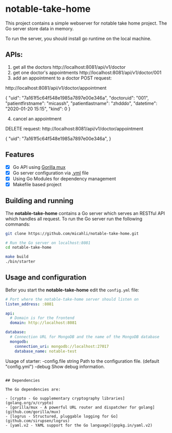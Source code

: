 # notable-take-home

This project contains a simple webserver for notable take home project. The Go server store data in memory.

To run the server, you should install go runtime on the local machine.

## APIs: 
1. get all the doctors
http://localhost:8081/api/v1/doctor
2. get one doctor's appointments
http://localhost:8081/api/v1/doctor/001
3. add an appointment to a doctor
POST request:

http://localhost:8081/api/v1/doctor/appointment

{
  "uid": "7a161f5c64f548e1985a7897e00e346a",
  "doctoruid": "001",
  "patientfirstname": "micassh",
  "patientlastname": "zhdddo",
  "datetime": "2020-01-20 15:15",
  "kind": 0
}

4. cancel an appointment

DELETE request:
http://localhost:8081/api/v1/doctor/appointment

{
  "uid": "7a161f5c64f548e1985a7897e00e346a",
}


## Features

- [x] Go API using [Gorilla mux](github.com/gorilla/mux)
- [x] Go server configuration via [.yml](gopkg.in/yaml.v2) file
- [x] Using Go Modules for dependency management
- [x] Makefile based project

## Building and running

The **notable-take-home** contains a Go server which serves an RESTful API which handles all request. To run the Go server run the following commands:

```sh
git clone https://github.com/micahli/notable-take-home.git

# Run the Go server on localhost:8081
cd notable-take-home

make build
./bin/starter
```

## Usage and configuration

Befor you start the **notable-take-home** edit the `config.yml` file:

```yaml
# Port where the notable-take-home server should listen on
listen_address: :8081

api:
  # Domain is for the frontend
  domain: http://localhost:8081

database:
  # Connection URL for MongoDB and the name of the MongoDB database
  mongodb:
    connection_uri: mongodb://localhost:27017
    database_name: notable-test


```
Usage of starter:
  -config.file string
      Path to the configuration file. (default "config.yml")
  -debug
      Show debug information.
```

## Dependencies

The Go dependencies are:

- [crypto - Go supplementary cryptography libraries](golang.org/x/crypto)
- [gorilla/mux - A powerful URL router and dispatcher for golang](github.com/gorilla/mux)
- [logrus - Structured, pluggable logging for Go](github.com/sirupsen/logrus)
- [yaml.v2 - YAML support for the Go language](gopkg.in/yaml.v2)
